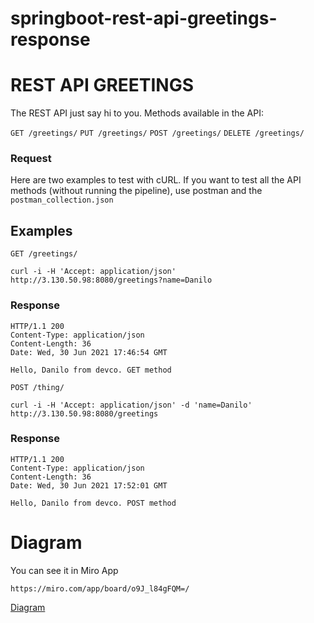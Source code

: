 
# springboot-rest-api-greetings-response


# REST API GREETINGS

The REST API just say hi to you. Methods available in the API:

`GET /greetings/`
`PUT /greetings/`
`POST /greetings/`
`DELETE /greetings/`

### Request

Here are two examples to test with cURL. If you want to test all the API methods (without running the pipeline), use postman and the `postman_collection.json`
## Examples

`GET /greetings/`

    curl -i -H 'Accept: application/json' http://3.130.50.98:8080/greetings?name=Danilo

### Response

    HTTP/1.1 200
    Content-Type: application/json
    Content-Length: 36
    Date: Wed, 30 Jun 2021 17:46:54 GMT

    Hello, Danilo from devco. GET method


`POST /thing/`

    curl -i -H 'Accept: application/json' -d 'name=Danilo' http://3.130.50.98:8080/greetings

### Response

    HTTP/1.1 200
    Content-Type: application/json
    Content-Length: 36
    Date: Wed, 30 Jun 2021 17:52:01 GMT

    Hello, Danilo from devco. POST method
    
# Diagram
    
You can see it in Miro App

    https://miro.com/app/board/o9J_l84gFQM=/
   [Diagram](https://i.ibb.co/nrzPK8s/Flowchart.jpg)

